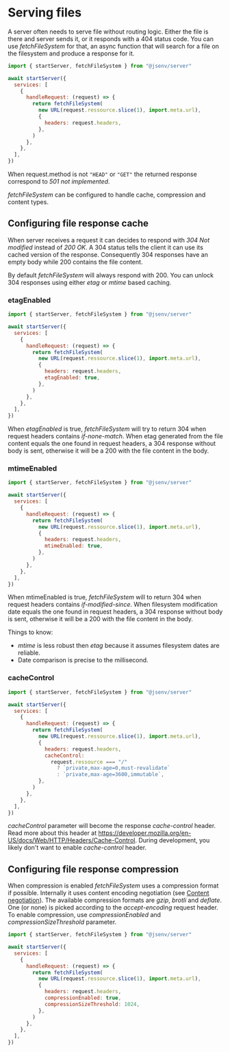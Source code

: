 # Serving files

A server often needs to serve file without routing logic. Either the file is there and server sends it, or it responds with a 404 status code. You can use _fetchFileSystem_ for that, an async function that will search for a file on the filesystem and produce a response for it.

```js
import { startServer, fetchFileSystem } from "@jsenv/server"

await startServer({
  services: [
    {
      handleRequest: (request) => {
        return fetchFileSystem(
          new URL(request.ressource.slice(1), import.meta.url),
          {
            headers: request.headers,
          },
        )
      },
    },
  ],
})
```

When request.method is not `"HEAD"` or `"GET"` the returned response correspond to _501 not implemented_.

_fetchFileSystem_ can be configured to handle cache, compression and content types.

## Configuring file response cache

When server receives a request it can decides to respond with _304 Not modified_ instead of _200 OK_.
A 304 status tells the client it can use its cached version of the response.
Consequently 304 responses have an empty body while 200 contains the file content.

By default _fetchFileSystem_ will always respond with 200. You can unlock 304 responses using either _etag_ or _mtime_ based caching.

### etagEnabled

```js
import { startServer, fetchFileSystem } from "@jsenv/server"

await startServer({
  services: [
    {
      handleRequest: (request) => {
        return fetchFileSystem(
          new URL(request.ressource.slice(1), import.meta.url),
          {
            headers: request.headers,
            etagEnabled: true,
          },
        )
      },
    },
  ],
})
```

When _etagEnabled_ is true, _fetchFileSystem_ will try to return 304 when request headers contains _if-none-match_.
When etag generated from the file content equals the one found in request headers, a 304 response without body is sent, otherwise it will be a 200 with the file content in the body.

### mtimeEnabled

```js
import { startServer, fetchFileSystem } from "@jsenv/server"

await startServer({
  services: [
    {
      handleRequest: (request) => {
        return fetchFileSystem(
          new URL(request.ressource.slice(1), import.meta.url),
          {
            headers: request.headers,
            mtimeEnabled: true,
          },
        )
      },
    },
  ],
})
```

When mtimeEnabled is true, _fetchFileSystem_ will to return 304 when request headers contains _if-modified-since_.
When filesystem modification date equals the one found in request headers, a 304 response without body is sent, otherwise it will be a 200 with the file content in the body.

Things to know:

- _mtime_ is less robust then _etag_ because it assumes filesystem dates are reliable.
- Date comparison is precise to the millisecond.

### cacheControl

```js
import { startServer, fetchFileSystem } from "@jsenv/server"

await startServer({
  services: [
    {
      handleRequest: (request) => {
        return fetchFileSystem(
          new URL(request.ressource.slice(1), import.meta.url),
          {
            headers: request.headers,
            cacheControl:
              request.ressource === "/"
                ? `private,max-age=0,must-revalidate`
                : `private,max-age=3600,immutable`,
          },
        )
      },
    },
  ],
})
```

_cacheControl_ parameter will become the response _cache-control_ header.
Read more about this header at https://developer.mozilla.org/en-US/docs/Web/HTTP/Headers/Cache-Control.
During development, you likely don't want to enable _cache-control_ header.

## Configuring file response compression

When compression is enabled _fetchFileSystem_ uses a compression format if possible.
Internally it uses content encoding negotiation (see [Content negotiation](../content_negotiation/content_negotiation.md#content-negotiation)).
The available compression formats are _gzip_, _brotli_ and _deflate_. One (or none) is picked according to the _accept-encoding_ request header.
To enable compression, use _compressionEnabled_ and _compressionSizeThreshold_ parameter.

```js
import { startServer, fetchFileSystem } from "@jsenv/server"

await startServer({
  services: [
    {
      handleRequest: (request) => {
        return fetchFileSystem(
          new URL(request.ressource.slice(1), import.meta.url),
          {
            headers: request.headers,
            compressionEnabled: true,
            compressionSizeThreshold: 1024,
          },
        )
      },
    },
  ],
})
```
